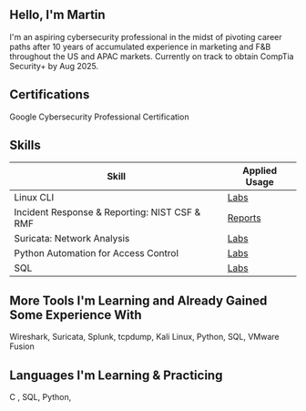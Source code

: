 ## Hello, I'm Martin 

I'm an aspiring cybersecurity professional in the midst of pivoting career paths after 10 years of accumulated experience in marketing and F&B throughout the US and APAC markets.  Currently on track to obtain CompTia Security+ by Aug 2025.

## Certifications
Google Cybersecurity Professional Certification 

## Skills

| Skill                                         | Applied Usage        |
|-----------------------------------------------|----------------------------|
| Linux CLI                                     | <a href="https://google.com">Labs</a>|
| Incident Response & Reporting: NIST CSF & RMF | <a href="https://github.com/thefirstqubit/labs/tree/main/Incident_Reports_Analysis">Reports</a>|
| Suricata: Network Analysis                    | <a href="https://github.com/thefirstqubit/labs/tree/main/suricata">Labs</a>|
| Python Automation for Access Control          | <a href="https://github.com/thefirstqubit/labs/tree/main/python">Labs</a>|
| SQL                                           | <a href="https://google.com">Labs</a>|


## More Tools I'm Learning and Already Gained Some Experience With
Wireshark, Suricata, Splunk, tcpdump, Kali Linux, Python, SQL, VMware Fusion

## Languages I'm Learning & Practicing
C , SQL, Python, 



